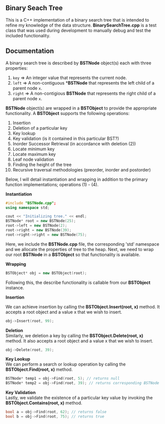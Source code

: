 ##  Binary Seach Tree
This is a C++ implementation of a binary search tree that is intended to refine my
knowledge of the data structure. **BinarySearchTree.cpp** is a test class that
was used during development to manually debug and test the included functionality.

## Documentation  
A binary search tree is described by **BSTNode** object(s) each with three properties:  

  1. ```key``` => An integer value that represents the current node.  
  2. ```left``` => A non-contiguous ***BSTNode** that represents the left child of a parent node ```x```.  
  3. ```right``` => A non-contigious **BSTNode** that represents the right child of a parent node ```x```.  
  
 **BSTNode** object(s) are wrapped in a **BSTObject** to provide the appropriate functionality. A **BSTObject**
 supports the following operations:
 
  1. Insertion
  2. Deletion of a particular key
  3. Key lookup
  4. Key validation (is it contained in this particular BST?)
  5. Inorder Successor Retrieval (in accordance with deletion (2))
  6. Locate minimum key 
  7. Locate maximum key
  8. Leaf node validation
  9. Finding the height of the tree
  10. Recursive traversal methodologies (preorder, inorder and postorder)

Below, I will detail instantiation and wrapping in addition to the primary function implementations; operations (1) - (4).  

**Instantiation**  

```c++
#include "BSTNode.cpp";
using namespace std;

cout << "Initializing tree." << endl;
BSTNode* root = new BSTNode(25);
root->left = new BSTNode(2);
root->right = new BSTNode(39);
root->right->right = new BSTNode(75);
```

Here, we include the **BSTNode.cpp** file, the corresponding 'std' namespace and we allocate the properties of tree to the heap.
Next, we need to wrap our root **BSTNode** in a **BSTObject** so that functionality is available.

**Wrapping**  

```c++
BSTObject* obj = new BSTObject(root);
```
Following this, the describe functionality is callable from our **BSTObject** instance.

**Insertion**  

We can achieve insertion by calling the **BSTObject.Insert(root, x)** method. It accepts a root object and a value x that we wish to insert.

```c++
obj->Insert(root, 99);
```

**Deletion**  
Similarly, we deletion a key by calling the **BSTObject.Delete(root, x)** method. It also accepts a root object and a value x that we wish to insert.

```c++
obj->Delete(root, 39);
```

**Key Lookup**  
We can perform a search or lookup operation by calling the **BSTObject.Find(root, x)** method.

```c++
BSTNode* temp1 = obj->Find(root, 5); // returns null
BSTNode* temp2 = obj->Find(root, 39); // returns corresponding BSTNode object
```

**Key Validation**  
Lastly, we validate the existence of a particular key value by invoking the **BSTObject.Contains(root, x)** method.

```c++
bool a = obj->Find(root, 62); // returns false
bool b = obj->Find(root, 75); // returns true
```
